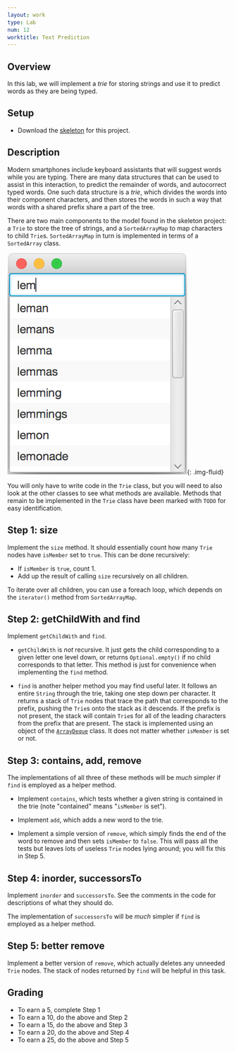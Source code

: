 ```yaml
---
layout: work
type: Lab
num: 12
worktitle: Text Prediction
---
```


## Overview

In this lab, we will implement a *trie* for storing strings and use it
to predict words as they are being typed.

## Setup

-   Download the [skeleton](../code/trie151.zip) for this project.

## Description

Modern smartphones include keyboard assistants that will suggest words
while you are typing. There are many data structures that can be used to
assist in this interaction, to predict the remainder of words, and
autocorrect typed words. One such data structure is a *trie*, which
divides the words into their component characters, and then stores the
words in such a way that words with a shared prefix share a part of the
tree.

There are two main components to the model found in the skeleton
project: a `Trie` to store the tree of strings, and a `SortedArrayMap`
to map characters to child `Trie`s. `SortedArrayMap` in turn is
implemented in terms of a `SortedArray` class.

![](../assets/images/predictor.png){: .img-fluid}

You will only have to write code in the `Trie` class, but you will need
to also look at the other classes to see what methods are available.
Methods that remain to be implemented in the `Trie` class have been
marked with `TODO` for easy identification.

## Step 1: size

Implement the `size` method. It should essentially count how many `Trie`
nodes have `isMember` set to `true`. This can be done recursively:

-   If `isMember` is `true`, count 1.
-   Add up the result of calling `size` recursively on all children.

To iterate over all children, you can use a foreach loop, which depends
on the `iterator()` method from `SortedArrayMap`.

## Step 2: getChildWith and find

Implement `getChildWith` and `find`.

-   `getChildWith` is *not* recursive. It just gets the child
    corresponding to a given letter one level down, or returns
    `Optional.empty()` if no child corresponds to that letter. This
    method is just for convenience when implementing the `find` method.

-   `find` is another helper method you may find useful later. It
    follows an entire `String` through the trie, taking one step down
    per character. It returns a stack of `Trie` nodes that trace the
    path that corresponds to the prefix, pushing the `Trie`s onto
    the stack as it descends. If the prefix is not present,
    the stack will contain `Trie`s for all of the leading
    characters from the prefix
    that are present. The stack is implemented using an object of the
    [`ArrayDeque`](https://docs.oracle.com/javase/9/docs/api/java/util/ArrayDeque.html)
    class. It does not matter whether `isMember` is set or not.

## Step 3: contains, add, remove

The implementations of all three of these methods will be *much* simpler
if `find` is employed as a helper method.

-   Implement `contains`, which tests whether a given string is
    contained in the trie (note "contained" means "`isMember` is set").

-   Implement `add`, which adds a new word to the trie.

-   Implement a simple version of `remove`, which simply finds the end
    of the word to remove and then sets `isMember` to `false`. This will
    pass all the tests but leaves lots of useless `Trie` nodes lying
    around; you will fix this in Step 5.

## Step 4: inorder, successorsTo

Implement `inorder` and `successorsTo`. See the comments in the code for
descriptions of what they should do.

The implementation of `successorsTo` will be *much* simpler
if `find` is employed as a helper method.

## Step 5: better remove

Implement a better version of `remove`, which actually deletes any
unneeded `Trie` nodes. The stack of nodes returned by `find` will be
helpful in this task.

## Grading

* To earn a 5, complete Step 1
* To earn a 10, do the above and Step 2
* To earn a 15, do the above and Step 3
* To earn a 20, do the above and Step 4
* To earn a 25, do the above and Step 5
